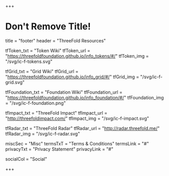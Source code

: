 +++
# Don't Remove Title!

title = "footer"
header = "ThreeFold Resources"

tfToken_txt = "Token Wiki"
tfToken_url = "https://threefoldfoundation.github.io/info_tokens/#/"
tfToken_img = "/svg/ic-f-tokens.svg"

tfGrid_txt = "Grid Wiki"
tfGrid_url = "https://threefoldfoundation.github.io/info_grid/#/"
tfGrid_img = "/svg/ic-f-grid.svg"


tfFoundation_txt = "Foundation Wiki"
tfFoundation_url = "https://threefoldfoundation.github.io/info_foundation/#/"
tfFoundation_img = "/svg/ic-f-foundation.png"

tfImpact_txt = "ThreeFold Impact"
tfImpact_url = "http://threefoldimpact.com/"
tfImpact_img = "/svg/ic-f-impact.svg"

tfRadar_txt = "ThreeFold Radar"
tfRadar_url = "http://radar.threefold.me/"
tfRadar_img = "/svg/ic-f-radar.svg"

miscSec = "Misc"
termsTxT = "Terms & Conditions"
termsLink = "#"
privacyTxt = "Privacy Statement"
privacyLink = "#"

socialCol = "Social"

+++
